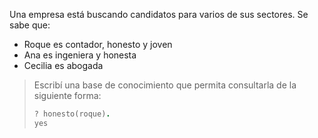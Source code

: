 Una empresa está buscando candidatos para varios de sus sectores. 
Se sabe que:

 * Roque es contador, honesto y joven
 * Ana es ingeniera y honesta
 * Cecilia es abogada

> Escribí una base de conocimiento que permita consultarla de la siguiente forma:
> 
> ```prolog
> ? honesto(roque).
> yes
>```